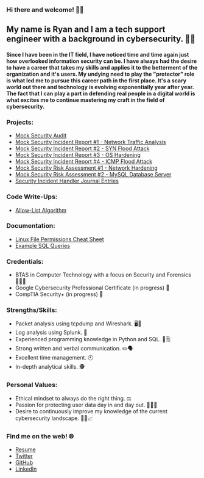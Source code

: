 ### Hi there and welcome! 🙋‍♂️

## My name is Ryan and I am a tech support engineer with a background in cybersecurity. 👨‍💻

#### Since I have been in the IT field, I have noticed time and time again just how overlooked information security can be. I have always had the desire to have a career that takes my skills and applies it to the betterment of the organization and it's users. My undying need to play the "protector" role is what led me to pursue this career path in the first place. It's a scary world out there and technology is evolving exponentially year after year. The fact that I can play a part in defending real people in a digital world is what excites me to continue mastering my craft in the field of cybersecurity.

### Projects:
* [Mock Security Audit](https://cybersecryan.github.io/mock-security-audit/)
* [Mock Security Incident Report #1 - Network Traffic Analysis](https://cybersecryan.github.io/mock-incident-report/)
* [Mock Security Incident Report #2 - SYN Flood Attack](https://cybersecryan.github.io/mock-incident-report-2/)
* [Mock Security Incident Report #3 - OS Hardening](https://cybersecryan.github.io/mock-incident-report-3/)
* [Mock Security Incident Report #4 - ICMP Flood Attack](https://cybersecryan.github.io/mock-incident-report-4/)
* [Mock Security Risk Assessment #1 - Network Hardening](https://cybersecryan.github.io/mock-security-risk/)
* [Mock Security Risk Assessment #2 - MySQL Database Server](https://cybersecryan.github.io/mock-risk-assessment/)
* [Security Incident Handler Journal Entries](https://cybersecryan.github.io/incident-journal/)

### Code Write-Ups:
* [Allow-List Algorithm](https://cybersecryan.github.io/allow-list-algorithm/)

### Documentation:
* [Linux File Permissions Cheat Sheet](https://cybersecryan.github.io/linux-permissions/)
* [Example SQL Queries](https://cybersecryan.github.io/sql-queries/)

### Credentials:
* BTAS in Computer Technology with a focus on Security and Forensics 👨‍🎓🔎
* Google Cybersecurity Professional Certificate (in progress) 📜
* CompTIA Security+ (in progress) 📜

### Strengths/Skills:
* Packet analysis using tcpdump and Wireshark. 🖥️🦈
* Log analysis using Splunk. 🔎
* Experienced programming knowledge in Python and SQL. 🐍🗒️
* Strong written and verbal communication. ✏️🗣️
* Excellent time management. 🕙
* In-depth analytical skills. 🕵️


### Personal Values:
* Ethical mindset to always do the right thing. ⚖️
* Passion for protecting user data day in and day out. 👩‍💻🔐
* Desire to continuously improve my knowledge of the current cybersecurity landscape. 👨‍🔬📈

### Find me on the web! 🌐
* [Resume](https://github.com/cybersecryan/resume/blob/main/Ryan-Davis-Resume.pdf)
* [Twitter](https://twitter.com/cybersecryan)
* [GitHub](https://github.com/cybersecryan)
* [LinkedIn](https://www.linkedin.com/in/ryan-d-b04365b8/)
